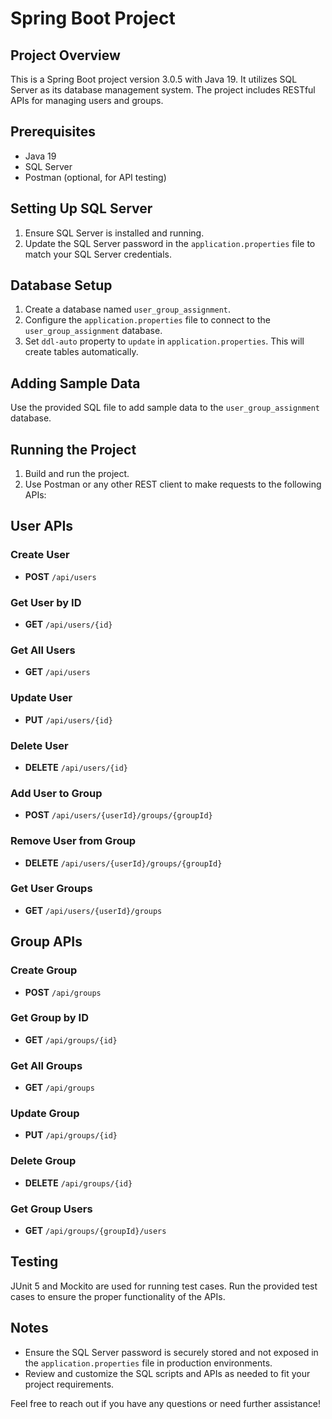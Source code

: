 # Spring Boot Project

## Project Overview
This is a Spring Boot project version 3.0.5 with Java 19. It utilizes SQL Server as its database management system. The project includes RESTful APIs for managing users and groups.

## Prerequisites
- Java 19
- SQL Server
- Postman (optional, for API testing)

## Setting Up SQL Server
1. Ensure SQL Server is installed and running.
2. Update the SQL Server password in the `application.properties` file to match your SQL Server credentials.

## Database Setup
1. Create a database named `user_group_assignment`.
2. Configure the `application.properties` file to connect to the `user_group_assignment` database.
3. Set `ddl-auto` property to `update` in `application.properties`. This will create tables automatically.

## Adding Sample Data
Use the provided SQL file to add sample data to the `user_group_assignment` database.

## Running the Project
1. Build and run the project.
2. Use Postman or any other REST client to make requests to the following APIs:

## User APIs

### Create User
- **POST** `/api/users`

### Get User by ID
- **GET** `/api/users/{id}`

### Get All Users
- **GET** `/api/users`

### Update User
- **PUT** `/api/users/{id}`

### Delete User
- **DELETE** `/api/users/{id}`

### Add User to Group
- **POST** `/api/users/{userId}/groups/{groupId}`

### Remove User from Group
- **DELETE** `/api/users/{userId}/groups/{groupId}`

### Get User Groups
- **GET** `/api/users/{userId}/groups`

## Group APIs

### Create Group
- **POST** `/api/groups`

### Get Group by ID
- **GET** `/api/groups/{id}`

### Get All Groups
- **GET** `/api/groups`

### Update Group
- **PUT** `/api/groups/{id}`

### Delete Group
- **DELETE** `/api/groups/{id}`

### Get Group Users
- **GET** `/api/groups/{groupId}/users`

## Testing
JUnit 5 and Mockito are used for running test cases. Run the provided test cases to ensure the proper functionality of the APIs.

## Notes
- Ensure the SQL Server password is securely stored and not exposed in the `application.properties` file in production environments.
- Review and customize the SQL scripts and APIs as needed to fit your project requirements.

Feel free to reach out if you have any questions or need further assistance!
